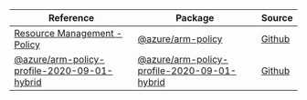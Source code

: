 | Reference | Package | Source |
|---|---|---|
|[Resource Management - Policy](arm-policy-readme.md)|[@azure/arm-policy](https://www.npmjs.com/package/@azure/arm-policy)|[Github](https://github.com/Azure/azure-sdk-for-js/blob/main/sdk/policy/arm-policy)|
|[@azure/arm-policy-profile-2020-09-01-hybrid](arm-policy-profile-2020-09-01-hybrid-readme.md)|[@azure/arm-policy-profile-2020-09-01-hybrid](https://www.npmjs.com/package/@azure/arm-policy-profile-2020-09-01-hybrid)|[Github](https://github.com/Azure/azure-sdk-for-js/blob/main/sdk/policy/arm-policy-profile-2020-09-01-hybrid)|
